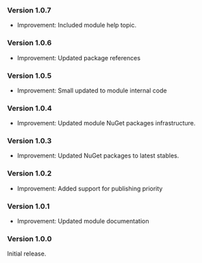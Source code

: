 ### Version 1.0.7

- Improvement: Included module help topic.

### Version 1.0.6

- Improvement: Updated package references

### Version 1.0.5

- Improvement: Small updated to module internal code

### Version 1.0.4

- Improvement: Updated module NuGet packages infrastructure.

### Version 1.0.3

- Improvement: Updated NuGet packages to latest stables.

### Version 1.0.2

- Improvement: Added support for publishing priority

### Version 1.0.1

- Improvement: Updated module documentation

### Version 1.0.0

Initial release.
